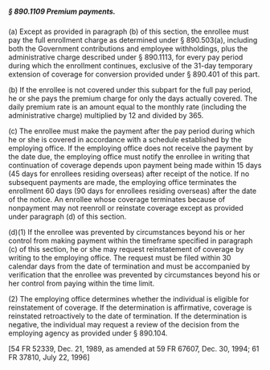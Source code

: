 ##### § 890.1109 Premium payments. #####

(a) Except as provided in paragraph (b) of this section, the enrollee must pay the full enrollment charge as determined under § 890.503(a), including both the Government contributions and employee withholdings, plus the administrative charge described under § 890.1113, for every pay period during which the enrollment continues, exclusive of the 31-day temporary extension of coverage for conversion provided under § 890.401 of this part.

(b) If the enrollee is not covered under this subpart for the full pay period, he or she pays the premium charge for only the days actually covered. The daily premium rate is an amount equal to the monthly rate (including the administrative charge) multiplied by 12 and divided by 365.

(c) The enrollee must make the payment after the pay period during which he or she is covered in accordance with a schedule established by the employing office. If the employing office does not receive the payment by the date due, the employing office must notify the enrollee in writing that continuation of coverage depends upon payment being made within 15 days (45 days for enrollees residing overseas) after receipt of the notice. If no subsequent payments are made, the employing office terminates the enrollment 60 days (90 days for enrollees residing overseas) after the date of the notice. An enrollee whose coverage terminates because of nonpayment may not reenroll or reinstate coverage except as provided under paragraph (d) of this section.

(d)(1) If the enrollee was prevented by circumstances beyond his or her control from making payment within the timeframe specified in paragraph (c) of this section, he or she may request reinstatement of coverage by writing to the employing office. The request must be filed within 30 calendar days from the date of termination and must be accompanied by verification that the enrollee was prevented by circumstances beyond his or her control from paying within the time limit.

(2) The employing office determines whether the individual is eligible for reinstatement of coverage. If the determination is affirmative, coverage is reinstated retroactively to the date of termination. If the determination is negative, the individual may request a review of the decision from the employing agency as provided under § 890.104.

[54 FR 52339, Dec. 21, 1989, as amended at 59 FR 67607, Dec. 30, 1994; 61 FR 37810, July 22, 1996]